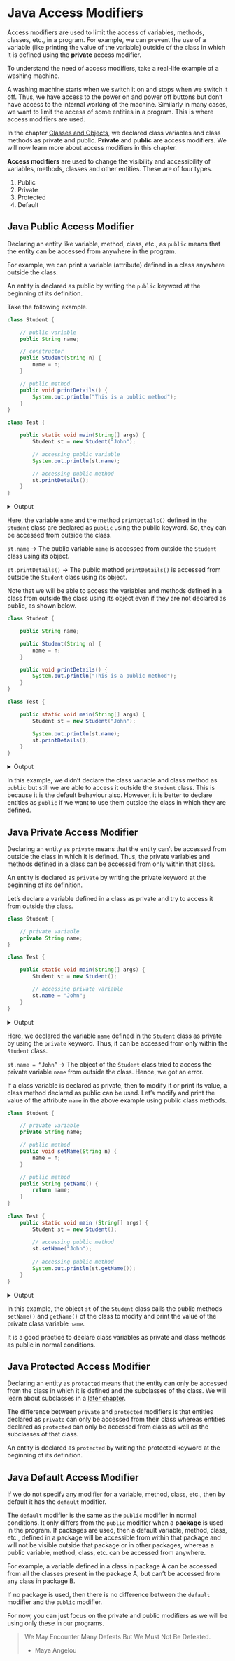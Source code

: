 # Java Access Modifiers

Access modifiers are used to limit the access of variables, methods, classes, etc., in a program. For example, we can prevent the use of a variable (like printing the value of the variable) outside of the class in which it is defined using the **private** access modifier.

To understand the need of access modifiers, take a real-life example of a washing machine.

A washing machine starts when we switch it on and stops when we switch it off. Thus, we have access to the power on and power off buttons but don’t have access to the internal working of the machine. Similarly in many cases, we want to limit the access of some entities in a program. This is where access modifiers are used.

In the chapter [Classes and Objects](https://web.archive.org/web/20240416070836/https://www.codesdope.com/course/java-classes-and-objects/), we declared class variables and class methods as private and public. **Private** and **public** are access modifiers. We will now learn more about access modifiers in this chapter.

**Access modifiers** are used to change the visibility and accessibility of variables, methods, classes and other entities. These are of four types.

1.  Public
2.  Private
3.  Protected
4.  Default

## Java Public Access Modifier

Declaring an entity like variable, method, class, etc., as `public` means that the entity can be accessed from anywhere in the program.

For example, we can print a variable (attribute) defined in a class anywhere outside the class.

An entity is declared as public by writing the `public` keyword at the beginning of its definition.

Take the following example.

```java
class Student {

    // public variable
    public String name;

    // constructor
    public Student(String n) {
        name = n;
    }

    // public method
    public void printDetails() {
        System.out.println("This is a public method");
    }
}

class Test {

    public static void main(String[] args) {
        Student st = new Student("John");

        // accessing public variable
        System.out.println(st.name);

        // accessing public method
        st.printDetails();
    }
}
```

<div class="collapse">
    <details>
        <summary>Output</summary>
        <pre class="output">John
This is a public method</pre>
    </details>
</div>

Here, the variable `name` and the method `printDetails()` defined in the `Student` class are declared as `public` using the public keyword. So, they can be accessed from outside the class.

`st.name` → The public variable `name` is accessed from outside the `Student` class using its object.

`st.printDetails()` → The public method `printDetails()` is accessed from outside the `Student` class using its object.

Note that we will be able to access the variables and methods defined in a class from outside the class using its object even if they are not declared as public, as shown below.

```java
class Student {

    public String name;

    public Student(String n) {
        name = n;
    }

    public void printDetails() {
        System.out.println("This is a public method");
    }
}

class Test {

    public static void main(String[] args) {
        Student st = new Student("John");

        System.out.println(st.name);
        st.printDetails();
    }
}
```

<div class="collapse">
    <details>
        <summary>Output</summary>
        <pre class="output">John
This is a public method</pre>
    </details>
</div>

In this example, we didn’t declare the class variable and class method as `public` but still we are able to access it outside the `Student` class. This is because it is the default behaviour also. However, it is better to declare entities as `public` if we want to use them outside the class in which they are defined.

## Java Private Access Modifier

Declaring an entity as `private` means that the entity can’t be accessed from outside the class in which it is defined. Thus, the private variables and methods defined in a class can be accessed from only within that class.

An entity is declared as `private` by writing the private keyword at the beginning of its definition.

Let’s declare a variable defined in a class as private and try to access it from outside the class.

```java
class Student {

    // private variable
    private String name;
}

class Test {

    public static void main(String[] args) {
        Student st = new Student();

        // accessing private variable
        st.name = "John";
    }
}
```

<div class="collapse">
    <details>
        <summary>Output</summary>
        <pre class="output">Test.java:11: error: name has private access in Student
                st.name = "John";
                ^
1 error</pre>
    </details>
</div>

Here, we declared the variable `name` defined in the `Student` class as private by using the `private` keyword. Thus, it can be accessed from only within the `Student` class.

`st.name = “John”` → The object of the `Student` class tried to access the private variable `name` from outside the class. Hence, we got an error.

If a class variable is declared as private, then to modify it or print its value, a class method declared as public can be used. Let’s modify and print the value of the attribute `name` in the above example using public class methods.

```java
class Student {

    // private variable
    private String name;

    // public method
    public void setName(String n) {
        name = n;
    }

    // public method
    public String getName() {
        return name;
    }
}
 
class Test {
	public static void main (String[] args) {
		Student st = new Student();
		
		// accessing public method
		st.setName("John");
		
		// accessing public method
		System.out.println(st.getName());
	}
}
```

<div class="collapse">
    <details>
        <summary>Output</summary>
        <pre class="output">John</pre>
    </details>
</div>

In this example, the object `st` of the `Student` class calls the public methods `setName()` and `getName()` of the class to modify and print the value of the private class variable `name`.

It is a good practice to declare class variables as private and class methods as public in normal conditions.

## Java Protected Access Modifier

Declaring an entity as `protected` means that the entity can only be accessed from the class in which it is defined and the subclasses of the class. We will learn about subclasses in a [later chapter](https://web.archive.org/web/20240416070836/https://www.codesdope.com/course/java-inheritance/).

The difference between `private` and `protected` modifiers is that entities declared as `private` can only be accessed from their class whereas entities declared as `protected` can only be accessed from class as well as the subclasses of that class.

An entity is declared as `protected` by writing the protected keyword at the beginning of its definition.

## Java Default Access Modifier

If we do not specify any modifier for a variable, method, class, etc., then by default it has the `default` modifier.

The `default` modifier is the same as the `public` modifier in normal conditions. It only differs from the `public` modifier when a **package** is used in the program. If packages are used, then a default variable, method, class, etc., defined in a package will be accessible from within that package and will not be visible outside that package or in other packages, whereas a public  variable, method, class, etc. can be accessed from anywhere.

For example, a variable defined in a class in package A can be accessed from all the classes present in the package A, but can’t be accessed from any class in package B.

If no package is used, then there is no difference between the `default` modifier and the `public` modifier.

For now, you can just focus on the private and public modifiers as we will be using only these in our programs.

> We May Encounter Many Defeats But We Must Not Be Defeated.
>
> -   Maya Angelou
